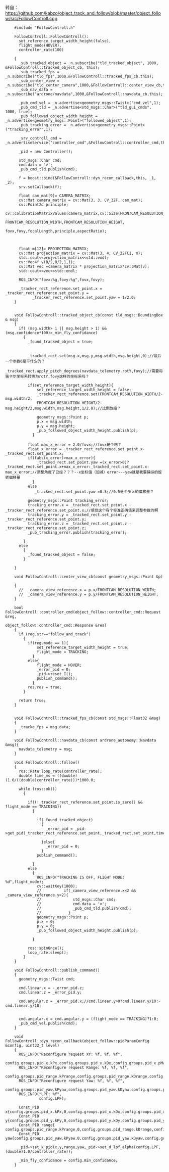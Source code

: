 转自：https://github.com/kabzo/object_track_and_follow/blob/master/object_follow/src/FollowControll.cpp

        #include "FollowControll.h"

        FollowControll::FollowControll():
          set_reference_target_width_height(false),
          flight_mode(HOVER),
          controller_rate(100)

        {
          _sub_tracked_object = _n.subscribe("tld_tracked_object", 1000, &FollowControll::tracked_object_cb, this);
          _sub_tracked_fps = _n.subscribe("tld_fps",1000,&FollowControll::tracked_fps_cb,this);
          _sub_center_view = _n.subscribe("tld_center_camera",1000,&FollowControll::center_view_cb,this);
          _sub_nav_data = _n.subscribe("ardrone/navdata",1000,&FollowControll::navdata_cb,this);

          _pub_cmd_vel = _n.advertise<geometry_msgs::Twist>("cmd_vel",1);
          _pub_cmd_tld = _n.advertise<std_msgs::Char>("tld_gui_cmds", 1000, true);
          _pub_followed_object_width_height = _n.advertise<geometry_msgs::Point>("followed_object",1);
          _pub_tracking_error = _n.advertise<geometry_msgs::Point>("tracking_error",1);

          _srv_controll_cmd = _n.advertiseService("controller_cmd",&FollowControll::controller_cmd,this);

          _pid = new Controller();

          std_msgs::Char cmd;
          cmd.data = 'v';
          _pub_cmd_tld.publish(cmd);

          f = boost::bind(&FollowControll::dyn_recon_callback,this, _1, _2);
          srv.setCallback(f);

          float cam_mat[9]= CAMERA_MATRIX;
          cv::Mat camera_matrix = cv::Mat(3, 3, CV_32F, cam_mat);
          cv::Point2d principle;
          cv::calibrationMatrixValues(camera_matrix,cv::Size(FRONTCAM_RESOLUTION_HEIGHT,FRONTCAM_RESOLUTION_WIDTH),
                                      FRONTCAM_RESOLUTION_WIDTH,FRONTCAM_RESOLUTION_HEIGHT,
                                      fovx,fovy,focalLength,principle,aspectRatio);



          float m[12]= PROJECTION_MATRIX;
          cv::Mat projection_matrix = cv::Mat(3, 4, CV_32FC1, m);
          std::cout<<projection_matrix<<std::endl;
          cv::Vec4f v(0/2,0/2,1,1);
          cv::Mat vec =camera_matrix * projection_matrix*cv::Mat(v);
          std::cout<<vec<<std::endl;

          ROS_INFO("fovx:%g,fovy:%g",fovx,fovy);

          _tracker_rect_reference.set_point.x = _tracker_rect_reference.set_point.y =
                _tracker_rect_reference.set_point.yaw = 1/2.0;
        }


        void FollowControll::tracked_object_cb(const tld_msgs::BoundingBox & msg)
        {
          if( (msg.width> 1 || msg.height > 1) && (msg.confidence*100)>_min_fly_confidance)
            {
              _found_tracked_object = true;


              _tracked_rect.set(msg.x,msg.y,msg.width,msg.height,0);//最后一个参数0是干什么的？
              _tracked_rect.apply_pitch_degrees(navdata_telemetry.rotY,fovy);//需要将笛卡尔坐标系转换为rotY,fovy这样的坐标系吗？

              if(set_reference_target_width_height){
                  set_reference_target_width_height = false;
                  _tracker_rect_reference.set(FRONTCAM_RESOLUTION_WIDTH/2-msg.width/2,
                  FRONTCAM_RESOLUTION_HEIGHT/2-msg.height/2,msg.width,msg.height,1/2.0);//比例放缩？

                  geometry_msgs::Point p;
                  p.x = msg.width;
                  p.y = msg.height;
                  _pub_followed_object_width_height.publish(p);
                }

              float max_x_error = 2.0/fovx;//fovx是个啥？
              float x_error = _tracker_rect_reference.set_point.x-_tracked_rect.set_point.x;
              if(fabs(x_error)>max_x_error){
                  _tracked_rect.set_point.yaw =(x_error>0)?_tracked_rect.set_point.x+max_x_error:_tracked_rect.set_point.x-max_x_error;//调整角度了已经？？？--x坐标值（加减）error---yaw就是我要操纵的旋转偏移量
                }
              else
                 _tracked_rect.set_point.yaw =0.5;//0.5是个多大的偏移量？

              geometry_msgs::Point tracking_error;
              tracking_error.x = _tracked_rect.set_point.x - _tracker_rect_reference.set_point.x;//感觉这个有个标准正确值来调整参数的啊
              tracking_error.y = _tracked_rect.set_point.y - _tracker_rect_reference.set_point.y;
              tracking_error.z = _tracked_rect.set_point.z - _tracker_rect_reference.set_point.z;
              _pub_tracking_error.publish(tracking_error);

            }
          else
            {
              _found_tracked_object = false;
            }

        }

        void FollowControll::center_view_cb(const geometry_msgs::Point &p)

        {
          //  _camera_view_reference.x = p.x/FRONTCAM_RESOLUTION_WIDTH;
          //  _camera_view_reference.y = p.y/FRONTCAM_RESOLUTION_HEIGHT;
        }

        bool FollowControll::controller_cmd(object_follow::controller_cmd::Request &reg,
                                            object_follow::controller_cmd::Response &res)
        {
          if (reg.str=="follow_and_track")
            {
              if(reg.mode == 1){
                  set_reference_target_width_height = true;
                  flight_mode = TRACKING;
                }
              else{
                  flight_mode = HOVER;
                  _error_pid = 0;
                  _pid->reset_I();
                  publish_command();
                }
              res.res = true;
            }

          return true;
        }


        void FollowControll::tracked_fps_cb(const std_msgs::Float32 &msg)
        {
          _tracke_fps = msg.data;
        }

        void FollowControll::navdata_cb(const ardrone_autonomy::Navdata &msg){
          navdata_telemetry = msg;
        }

        void FollowControll::follow()
        {
          ros::Rate loop_rate(controller_rate);
          double time_ms = ((double)(1.0/((double)controller_rate)))*1000.0;

          while (ros::ok())
            {

              if((!_tracker_rect_reference.set_point.is_zero() && flight_mode == TRACKING))
                {

                  if(_found_tracked_object)
                    {
                      _error_pid = _pid->get_pid(_tracker_rect_reference.set_point,_tracked_rect.set_point,time_ms);

                    }else{
                      _error_pid = 0;
                    }
                  publish_command();

                }
              else
                {
                  ROS_INFO("TRACKING IS OFF, FLIGHT MODE: %d",flight_mode);
                  cv::waitKey(1000);
                  //          if(_camera_view_reference.x<2 && _camera_view_reference.y<2){
                  //              std_msgs::Char cmd;
                  //              cmd.data = 'v';
                  //              _pub_cmd_tld.publish(cmd);
                  //            }
                  geometry_msgs::Point p;
                  p.x = 0;
                  p.y = 0;
                  _pub_followed_object_width_height.publish(p);

                }

              ros::spinOnce();
              loop_rate.sleep();
            }
        }

        void FollowControll::publish_command()
        {
          geometry_msgs::Twist cmd;

          cmd.linear.x = -_error_pid.z;
          cmd.linear.z = _error_pid.y;

          cmd.angular.z = _error_pid.x;//cmd.linear.y>0?cmd.linear.y/10:-cmd.linear.y/10;


          cmd.angular.x = cmd.angular.y = (flight_mode == TRACKING)?1:0;
          _pub_cmd_vel.publish(cmd);
        }

        void FollowControll::dyn_recon_callback(object_follow::pidParamConfig &config, uint32_t level)
        {
          ROS_INFO("Reconfigure request XY: %f, %f, %f",
                   config.groups.pid_x.kPx,config.groups.pid_x.kDx,config.groups.pid_x.pMaxX);
          ROS_INFO("Reconfigure request Range: %f, %f, %f",
                   config.groups.pid_range.kPrange,config.groups.pid_range.kDrange,config.groups.pid_range.pMaxRange);
          ROS_INFO("Reconfigure request Yaw: %f, %f, %f",
                   config.groups.pid_yaw.kPyaw,config.groups.pid_yaw.kDyaw,config.groups.pid_yaw.pMaxYaw);
          ROS_INFO("LPF: %f",
                   config.LPF);

          Const_PID x{config.groups.pid_x.kPx,0,config.groups.pid_x.kDx,config.groups.pid_x.pMaxX,0};
          Const_PID y{config.groups.pid_y.kPy,0,config.groups.pid_y.kDy,config.groups.pid_y.pMaxY,0};
          Const_PID range{ config.groups.pid_range.kPrange,0,config.groups.pid_range.kDrange,config.groups.pid_range.pMaxRange,0};
          Const_PID yaw{config.groups.pid_yaw.kPyaw,0,config.groups.pid_yaw.kDyaw,config.groups.pid_yaw.pMaxYaw,0};

          _pid->set_k_pid(x,y,range,yaw,_pid->set_d_lpf_alpha(config.LPF,(double)1.0/controller_rate));

          _min_fly_confidance = config.min_confidance;
        }
